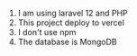 1. I am using laravel 12 and PHP
2. This project deploy to vercel
3. I don't use npm
4. The database is MongoDB